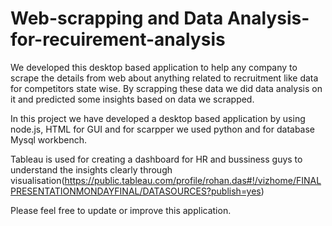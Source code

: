 # Web-scrapping and Data Analysis-for-recuirement-analysis

We developed this desktop based application to help any company to scrape the details from web about anything related to recruitment like data for competitors state wise. By scrapping these data we did data analysis on it and predicted some insights based on data we scrapped.

In this project we have developed a desktop based application by using node.js, HTML for GUI and for scarpper we used python and for database Mysql workbench.

Tableau is used for creating a dashboard for HR and bussiness guys to understand the insights clearly through visualisation(https://public.tableau.com/profile/rohan.das#!/vizhome/FINALPRESENTATIONMONDAYFINAL/DATASOURCES?publish=yes)

Please feel free to update or improve this application.
